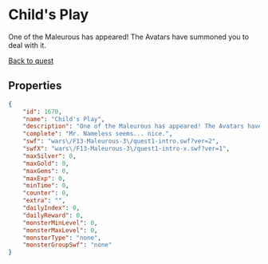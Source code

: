 # Child's Play

One of the Maleurous has appeared! The Avatars have summoned you to deal with it.

[Back to quest](../quests.md)

## Properties

```json
{
    "id": 1670,
    "name": "Child's Play",
    "description": "One of the Maleurous has appeared! The Avatars have summoned you to deal with it.",
    "complete": "Mr. Nameless seems... nice.",
    "swf": "wars\/F13-Maleurous-3\/quest1-intro.swf?ver=2",
    "swfX": "wars\/F13-Maleurous-3\/quest1-intro-x.swf?ver=1",
    "maxSilver": 0,
    "maxGold": 0,
    "maxGems": 0,
    "maxExp": 0,
    "minTime": 0,
    "counter": 0,
    "extra": "",
    "dailyIndex": 0,
    "dailyReward": 0,
    "monsterMinLevel": 0,
    "monsterMaxLevel": 0,
    "monsterType": "none",
    "monsterGroupSwf": "none"
}
```

